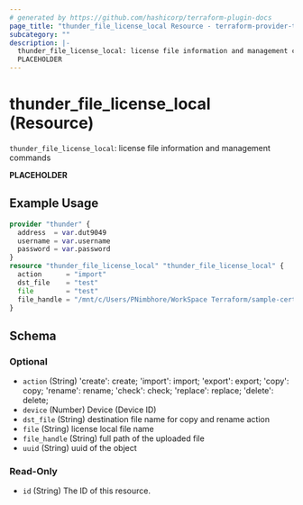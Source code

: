 ```yaml
---
# generated by https://github.com/hashicorp/terraform-plugin-docs
page_title: "thunder_file_license_local Resource - terraform-provider-thunder"
subcategory: ""
description: |-
  thunder_file_license_local: license file information and management commands
  PLACEHOLDER
---
```


# thunder_file_license_local (Resource)

`thunder_file_license_local`: license file information and management commands

__PLACEHOLDER__

## Example Usage

```terraform
provider "thunder" {
  address  = var.dut9049
  username = var.username
  password = var.password
}
resource "thunder_file_license_local" "thunder_file_license_local" {
  action      = "import"
  dst_file    = "test"
  file        = "test"
  file_handle = "/mnt/c/Users/PNimbhore/WorkSpace Terraform/sample-certificates/glm.txt"
}
```

<!-- schema generated by tfplugindocs -->
## Schema

### Optional

- `action` (String) 'create': create; 'import': import; 'export': export; 'copy': copy; 'rename': rename; 'check': check; 'replace': replace; 'delete': delete;
- `device` (Number) Device (Device ID)
- `dst_file` (String) destination file name for copy and rename action
- `file` (String) license local file name
- `file_handle` (String) full path of the uploaded file
- `uuid` (String) uuid of the object

### Read-Only

- `id` (String) The ID of this resource.


